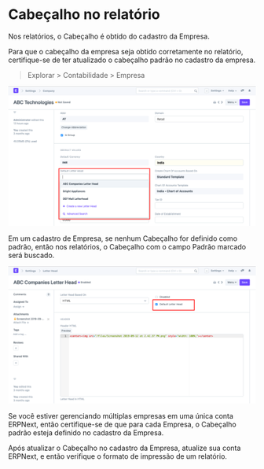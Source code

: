 # Cabeçalho no relatório



Nos relatórios, o Cabeçalho é obtido do cadastro da Empresa.


Para que o cabeçalho da empresa seja obtido corretamente no relatório, certifique-se de ter atualizado o cabeçalho padrão no cadastro da empresa.



> 
> Explorar > Contabilidade > Empresa
> 
> 
> 


![Cabeçalho](/files/using-print-format.png)


Em um cadastro de Empresa, se nenhum Cabeçalho for definido como padrão, então nos relatórios, o Cabeçalho com o campo Padrão marcado será buscado.


![Cabeçalho](/files/using-print-format-1.png)


Se você estiver gerenciando múltiplas empresas em uma única conta ERPNext, então certifique-se de que para cada Empresa, o Cabeçalho padrão esteja definido no cadastro da Empresa.


Após atualizar o Cabeçalho no cadastro da Empresa, atualize sua conta ERPNext, e então verifique o formato de impressão de um relatório.



